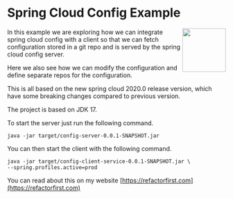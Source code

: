 # Spring Cloud Config Example
<a href="https://foojay.io/works-with-openjdk"><img align="right" src="https://github.com/foojayio/badges/raw/main/works_with_openjdk/Works-with-OpenJDK.png" width="100"></a>

In this example we are exploring how we can integrate spring cloud config with a client so that we can fetch configuration stored in a git repo and is served by the spring cloud config server. 

Here we also see how we can modify the configuration and define separate repos for the configuration. 

This is all based on the new spring cloud 2020.0 release version, which have some breaking changes compared to previous version. 

The project is based on JDK 17. 

To start the server just run the following command. 

```shell
java -jar target/config-server-0.0.1-SNAPSHOT.jar  
```

You can then start the client with the following command.

```shell
java -jar target/config-client-service-0.0.1-SNAPSHOT.jar \
--spring.profiles.active=prod

```

You can read about this on my website [https://refactorfirst.com](https://refactorfirst.com)


